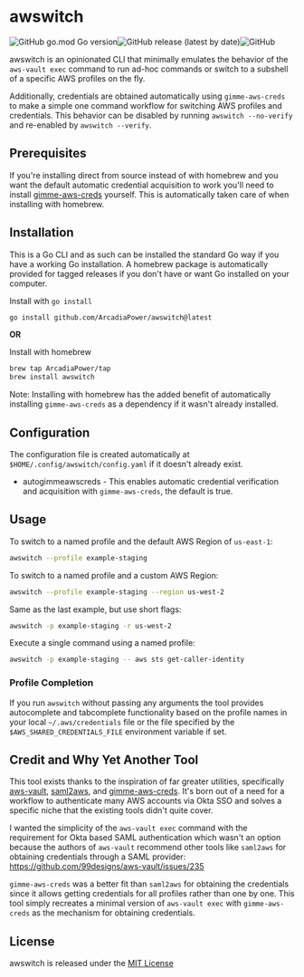 # awswitch

![GitHub go.mod Go version](https://img.shields.io/github/go-mod/go-version/ArcadiaPower/awswitch?style=for-the-badge)![GitHub release (latest by date)](https://img.shields.io/github/v/release/ArcadiaPower/awswitch?style=for-the-badge)![GitHub](https://img.shields.io/github/license/ArcadiaPower/awswitch?style=for-the-badge)

awswitch is an opinionated CLI that minimally emulates the behavior of the `aws-vault exec` command to run ad-hoc commands or switch to a subshell of a specific AWS profiles on the fly.

Additionally, credentials are obtained automatically using `gimme-aws-creds` to make a simple one command workflow for switching AWS profiles and credentials. This behavior can be disabled by running `awswitch --no-verify` and re-enabled by `awswitch --verify`.

## Prerequisites

If you're installing direct from source instead of with homebrew and you want the default automatic credential acquisition to work you'll need to install [gimme-aws-creds] yourself. This is automatically taken care of when installing with homebrew.

## Installation

This is a Go CLI and as such can be installed the standard Go way if you have a working Go installation. A homebrew package is automatically provided for tagged releases if you don't have or want Go installed on your computer.

Install with `go install`
```bash
go install github.com/ArcadiaPower/awswitch@latest
```

__OR__

Install with homebrew
```bash
brew tap ArcadiaPower/tap
brew install awswitch
```

Note: Installing with homebrew has the added benefit of automatically installing `gimme-aws-creds` as a dependency if it wasn't already installed.

## Configuration

The configuration file is created automatically at `$HOME/.config/awswitch/config.yaml` if it doesn't already exist. 
- autogimmeawscreds - This enables automatic credential verification and acquisition with `gimme-aws-creds`, the default is true.

## Usage

To switch to a named profile and the default AWS Region of `us-east-1`:
```bash
awswitch --profile example-staging
```

To switch to a named profile and a custom AWS Region:
```bash
awswitch --profile example-staging --region us-west-2
```

Same as the last example, but use short flags:
```bash
awswitch -p example-staging -r us-west-2
```

Execute a single command using a named profile:
```bash
awswitch -p example-staging -- aws sts get-caller-identity
```

### Profile Completion

If you run `awswitch` without passing any arguments the tool provides autocomplete and tabcomplete functionality based on the profile names in your local `~/.aws/credentials` file or the file specified by the `$AWS_SHARED_CREDENTIALS_FILE` environment variable if set.

## Credit and Why Yet Another Tool

This tool exists thanks to the inspiration of far greater utilities, specifically [aws-vault], [saml2aws], and [gimme-aws-creds]. It's born out of a need for a workflow to authenticate many AWS accounts via Okta SSO and solves a specific niche that the existing tools didn't quite cover. 

I wanted the simplicity of the `aws-vault exec` command with the requirement for Okta based SAML authentication which wasn't an option because the authors of `aws-vault` recommend other tools like `saml2aws` for obtaining credentials through a SAML provider: https://github.com/99designs/aws-vault/issues/235

`gimme-aws-creds` was a better fit than `saml2aws` for obtaining the credentials since it allows getting credentials for all profiles rather than one by one. This tool simply recreates a minimal version of `aws-vault exec` with `gimme-aws-creds` as the mechanism for obtaining credentials.

## License

awswitch is released under the [MIT License](https://opensource.org/licenses/MIT)

[aws-vault]: https://github.com/99designs/aws-vault
[saml2aws]: https://github.com/Versent/saml2aws
[gimme-aws-creds]: https://github.com/Nike-Inc/gimme-aws-creds